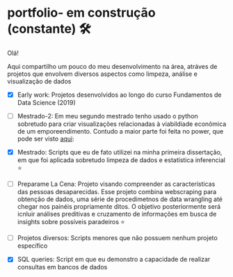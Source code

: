
# portfolio- em construção (constante) :hammer_and_wrench:


Olá!

Aqui compartilho um pouco do meu desenvolvimento na área, atráves de projetos que envolvem diversos aspectos como limpeza, análise e visualização de dados
​
- [x] Early work: Projetos desenvolvidos ao longo do curso Fundamentos de Data Science (2019)

- [ ] Mestrado-2: Em meu segundo mestrado tenho usado o python sobretudo para criar visualizações relacionadas à viabildiade econômica de um emporeendimento. Contudo a maior parte foi feita no power, que pode ser visto [aqui](https://medium.com/@matheuspires_61614/business-intelligence-portoflio-portugu%C3%AAs-391243b78424):

- [x] Mestrado: Scripts que eu de fato utilizei na minha primeira dissertação, em que foi aplicada sobretudo limpeza de dados e estatística inferencial :star:
​

- [ ] Preparame La Cena: Projeto visando compreender as características das pessoas desaparecidas. Esse projeto combina webscraping para obtenção de dados, uma série de procedimetnos de data wrangling até chegar nos painéis propriamente ditos. O objetivo posteriormente será icnluir análises preditivas e cruzamento de informações em busca de insights sobre possíveis paradeiros :star:
​
- [ ] Projetos diversos: Scripts menores que não possuem nenhum projeto específico
​
- [x] SQL queries: Script em que eu demonstro a capacidade de realizar consultas em bancos de dados
